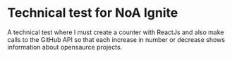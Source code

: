 # Technical test for NoA Ignite

A technical test where I must create a counter with ReactJs 
and also make calls to the GitHub API so that each increase in number or
decrease shows information about opensaurce projects.
